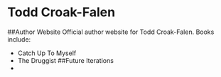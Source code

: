 # Todd Croak-Falen
##Author Website
Official author website for Todd Croak-Falen. Books include:
* Catch Up To Myself
* The Druggist
##Future Iterations
* 